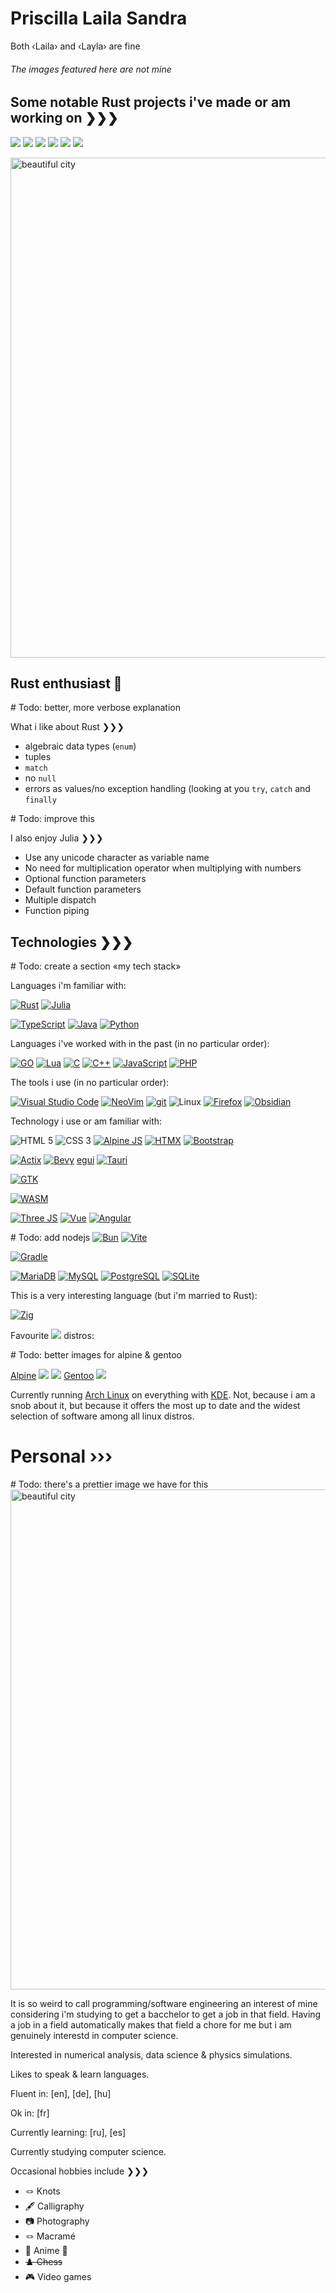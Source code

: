 # Priscilla  Laila  Sandra
Both ‹Laila› and ‹Layla› are fine
###### The images featured here are not mine

## Some notable Rust projects i've made or am working on ❯❯❯
[![](https://github-readme-stats.vercel.app/api/pin/?username=an-Iceberg&repo=Balls&theme=outrun)](https://github.com/an-Iceberg/balls)
[![](https://github-readme-stats.vercel.app/api/pin/?username=an-Iceberg&repo=balls_with_physics&theme=shades-of-purple)](https://github.com/an-Iceberg/balls_with_physics)
[![](https://github-readme-stats.vercel.app/api/pin/?username=an-Iceberg&repo=balls_particles&theme=midnight-purple)](https://github.com/an-Iceberg/balls_particles)
[![](https://github-readme-stats.vercel.app/api/pin/?username=an-Iceberg&repo=grid_path_finder&theme=jolly)](https://github.com/an-Iceberg/grid_path_finder)
[![](https://github-readme-stats.vercel.app/api/pin/?username=an-Iceberg&repo=rust_maze_generator&theme=calm_pink)](https://github.com/an-Iceberg/rust_maze_generator)
[![](https://github-readme-stats.vercel.app/api/pin/?username=an-Iceberg&repo=rust_graph_visualiser&theme=ambient_gradient)](https://github.com/an-Iceberg/rust_graph_visualiser)

<img alt="beautiful city" width="800" src="city51.jpeg">

## Rust enthusiast 🦀
\# Todo: better, more verbose explanation

What i like about Rust ❯❯❯
- algebraic data types (`enum`)
- tuples
- `match`
- no `null`
- errors as values/no exception handling (looking at you `try`, `catch` and `finally`

\# Todo: improve this

I also enjoy Julia ❯❯❯
- Use any unicode character as variable name
- No need for multiplication operator when multiplying with numbers
- Optional function parameters
- Default function parameters
- Multiple dispatch
- Function piping

## Technologies ❯❯❯
\# Todo: create a section «my tech stack»

Languages i'm familiar with:

[![Rust](rust.svg)](https://www.rust-lang.org/)
[![Julia](julia.svg)](https://julialang.org/)

[![TypeScript](typescript.svg)](https://www.typescriptlang.org/)
[![Java](java.svg)](https://www.java.com/en/)
[![Python](python.svg)](https://www.python.org/)

Languages i've worked with in the past (in no particular order):

[![GO](go.svg)](https://go.dev/)
[![Lua](lua.svg)](https://www.lua.org/)
[![C](c.svg)](https://en.wikipedia.org/wiki/C_(programming_language))
[![C++](cpp.svg)](https://en.wikipedia.org/wiki/C%2B%2B)
[![JavaScript](javascript.svg)](https://developer.mozilla.org/en-US/docs/Web/JavaScript)
[![PHP](php2.svg)](https://www.php.net/)

The tools i use (in no particular order):

[![Visual Studio Code](visualstudiocode1.svg)](https://code.visualstudio.com/)
[![NeoVim](neovim3.svg)](https://neovim.io/)
[![git](git1.svg)](https://git-scm.com/)
![Linux](linux2.svg)
[![Firefox](firefox3.svg)](https://www.mozilla.org/en-US/firefox/new/)
[![Obsidian](obsidian1.svg)](https://obsidian.md/)

Technology i use or am familiar with:

![HTML 5](html1.svg)
![CSS 3](css1.svg)
[![Alpine JS](alpinejs.svg)](https://alpinejs.dev/)
[![HTMX](htmx.svg)](https://htmx.org/)
[![Bootstrap](bootstrap1.svg)](https://getbootstrap.com/)

[![Actix](actix.svg)](https://actix.rs/)
[![Bevy](bevy.svg)](https://bevyengine.org/)
[egui](https://www.egui.rs/)
[![Tauri](tauri.svg)](https://v2.tauri.app/)

[![GTK](gtk.svg)](https://www.gtk.org/)

[![WASM](wasm.svg)](https://webassembly.org/)

[![Three JS](threejs.svg)](https://threejs.org/)
[![Vue](vue3.svg)](https://vuejs.org/)
[![Angular](angular1.svg)](https://angular.dev/)

\# Todo: add nodejs
[![Bun](bun.svg)](https://bun.sh/)
[![Vite](vitejs1.svg)](https://vitejs.dev/)

[![Gradle](gradle.svg)](https://gradle.org/)

[![MariaDB](mariadb2.svg)](https://mariadb.org/)
[![MySQL](mysql1.svg)](https://www.mysql.com/)
[![PostgreSQL](postgresql1.svg)](https://www.postgresql.org/)
[![SQLite](sqlite2.svg)](https://www.sqlite.org/)

<!-- [![]()]() -->

This is a very interesting language (but i'm married to Rust):

[![Zig](zig.svg)](https://ziglang.org/)

Favourite ![](linux2.svg) distros:

\# Todo: better images for alpine & gentoo

[Alpine](https://www.alpinelinux.org/)
[![](arch1.svg)](https://archlinux.org/)
[![](debian1.svg)](https://www.debian.org/)
[Gentoo](https://www.gentoo.org/)
[![](tailsos1.svg)](https://tails.net/)

Currently running [Arch Linux](https://archlinux.org/) on everything with [KDE](https://kde.org/).
Not, because i am a snob about it, but because it offers the most up to date and the widest selection of software among all linux distros.

# Personal ›››

\# Todo: there's a prettier image we have for this
<img alt="beautiful city" width="800" src="train3.jpeg">

It is so weird to call programming/software engineering an interest of mine considering i'm studying to get a bacchelor to get a job in that field. Having a job in a field automatically makes that field a chore for me but i am genuinely interestd in computer science.

Interested in numerical analysis, data science & physics simulations.

Likes to speak & learn languages.

Fluent in: [en], [de], [hu]

Ok in: [fr]

Currently learning: [ru], [es]

Currently studying computer science.

Occasional hobbies include ❯❯❯
- 🪢 Knots
- 🖋️ Calligraphy
- 📷 Photography
- 🪢 Macramé
- 🌸 Anime 💮
- ~~♟️ Chess~~
- 🎮 Video games

<!--
**an-Iceberg/an-Iceberg** is a ✨ _special_ ✨ repository because its `README.md` (this file) appears on your GitHub profile.

Here are some ideas to get you started:

- 🔭 I’m currently working on ...
- 🌱 I’m currently learning ...
- 👯 I’m looking to collaborate on ...
- 🤔 I’m looking for help with ...
- 💬 Ask me about ...
- 📫 How to reach me: ...
- 😄 Pronouns: ...
- ⚡ Fun fact: ...
-->

<!--
[![Sandra's GitHub stats](https://github-readme-stats.vercel.app/api?username=an-iceberg&theme=outrun&show_icons=true)](https://github.com/an-Iceberg/readme)

[![Top Langs](https://github-readme-stats.vercel.app/api/top-langs/?username=an-Iceberg&theme=outrun)](https://github.com/anuraghazra/github-readme-stats)

[![Readme Card](https://github-readme-stats.vercel.app/api/pin/?username=anuraghazra&repo=github-readme-stats&theme=ambient_gradient)](https://github.com/anuraghazra/github-readme-stats)
-->
